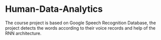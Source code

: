 # Human-Data-Analytics

The course project is based on Google Speech Recognition Database, the project detects the words according to their voice records and help of the RNN architecture.
